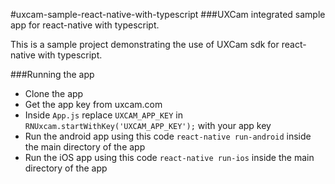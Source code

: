 #uxcam-sample-react-native-with-typescript
###UXCam integrated sample app for react-native with typescript.

This is a sample project demonstrating the use of UXCam sdk for react-native with typescript.

###Running the app
* Clone the app
* Get the app key from uxcam.com
* Inside `App.js`  replace `UXCAM_APP_KEY` in `RNUxcam.startWithKey('UXCAM_APP_KEY');` with your app key
* Run the android app using this code `react-native run-android` inside the main directory of the app
* Run the iOS app using this code `react-native run-ios` inside the main directory of the app
